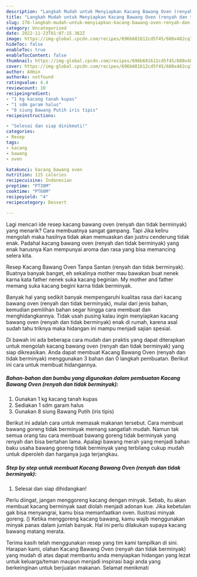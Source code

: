 ```yaml
---
description: "Langkah Mudah untuk Menyiapkan Kacang Bawang Oven (renyah dan tidak berminyak){ yang Lezat,  Menu Buat lebaran"
title: "Langkah Mudah untuk Menyiapkan Kacang Bawang Oven (renyah dan tidak berminyak){ yang Lezat,  Menu Buat lebaran"
slug: 278-langkah-mudah-untuk-menyiapkan-kacang-bawang-oven-renyah-dan-tidak-berminyak-yang-lezat-menu-buat-lebaran
category: Uncategorized
date: 2022-11-23T01:07:15.362Z
image: https://img-global.cpcdn.com/recipes/696b681612cd5f45/680x482cq70/kacang-bawang-oven-renyah-dan-tidak-berminyak-foto-resep-utama.jpg
hideToc: false
enableToc: true
enableTocContent: false
thumbnail: https://img-global.cpcdn.com/recipes/696b681612cd5f45/680x482cq70/kacang-bawang-oven-renyah-dan-tidak-berminyak-foto-resep-utama.jpg
cover: https://img-global.cpcdn.com/recipes/696b681612cd5f45/680x482cq70/kacang-bawang-oven-renyah-dan-tidak-berminyak-foto-resep-utama.jpg
author: Admin
authorAv: notfound
ratingvalue: 4.4
reviewcount: 10
recipeingredient:
- "1 kg kacang tanah kupas"
- "1 sdm garam halus"
- "8 siung Bawang Putih iris tipis"
recipeinstructions:

- "Selesai dan siap dinikmati!"
categories:
- Resep
tags:
- kacang
- bawang
- oven

katakunci: kacang bawang oven 
nutrition: 115 calories
recipecuisine: Indonesian
preptime: "PT38M"
cooktime: "PT60M"
recipeyield: "4"
recipecategory: Dessert

---
```



Lagi mencari ide resep kacang bawang oven (renyah dan tidak berminyak) yang menarik? Cara membuatnya sangat gampang. Tapi Jika keliru mengolah maka hasilnya tidak akan memuaskan dan justru cenderung tidak enak. Padahal kacang bawang oven (renyah dan tidak berminyak) yang enak harusnya Kan mempunyai aroma dan rasa yang bisa memancing selera kita.


Resep Kacang Bawang Oven Tanpa Santan (renyah dan tidak berminyak). Buatnya banyak banget, eh sekalinya mother mau bawakan buat nenek karna kata father nenek suka kacang beginian. My mother and father memang suka kacang begini karna tidak berminyak.

Banyak hal yang sedikit banyak mempengaruhi kualitas rasa dari kacang bawang oven (renyah dan tidak berminyak), mulai dari jenis bahan, kemudian pemilihan bahan segar hingga cara membuat dan menghidangkannya. Tidak usah pusing kalau ingin menyiapkan kacang bawang oven (renyah dan tidak berminyak) enak di rumah, karena asal sudah tahu triknya maka hidangan ini mampu menjadi sajian spesial.


Di bawah ini ada beberapa cara mudah dan praktis yang dapat diterapkan untuk mengolah kacang bawang oven (renyah dan tidak berminyak) yang siap dikreasikan. Anda dapat membuat Kacang Bawang Oven (renyah dan tidak berminyak) menggunakan 3 bahan dan 0 langkah pembuatan. Berikut ini cara untuk membuat hidangannya.

<!--inarticleads1-->

##### Bahan-bahan dan bumbu yang digunakan dalam pembuatan Kacang Bawang Oven (renyah dan tidak berminyak):

1. Gunakan 1 kg kacang tanah kupas
1. Sediakan 1 sdm garam halus
1. Gunakan 8 siung Bawang Putih (iris tipis)


Berikut ini adalah cara untuk memasak makanan tersebut. Cara membuat bawang goreng tidak berminyak memang sangatlah mudah. Namun tak semua orang tau cara membuat bawang goreng tidak berminyak yang renyah dan bisa bertahan lama. Apalagi bawang merah yang menjadi bahan baku usaha bawang goreng tidak berminyak yang terbilang cukup mudah untuk diperoleh dan harganya juga terjangkau. 

<!--inarticleads2-->

##### Step by step untuk membuat Kacang Bawang Oven (renyah dan tidak berminyak):


1. Selesai dan siap dihidangkan!

Perlu diingat, jangan menggoreng kacang dengan minyak. Sebab, itu akan membuat kacang berminyak saat diolah menjadi adonan kue. Jika kebetulan gak bisa menyangrai, kamu bisa memanfaatkan oven. Ilustrasi minyak goreng. () Ketika menggoreng kacang bawang, kamu wajib menggunakan minyak panas dalam jumlah banyak. Hal ini perlu dilakukan supaya kacang bawang matang merata. 

Terima kasih telah menggunakan resep yang tim kami tampilkan di sini. Harapan kami, olahan Kacang Bawang Oven (renyah dan tidak berminyak) yang mudah di atas dapat membantu anda menyiapkan hidangan yang lezat untuk keluarga/teman maupun menjadi inspirasi bagi anda yang berkeinginan untuk berjualan makanan. Selamat menikmati

